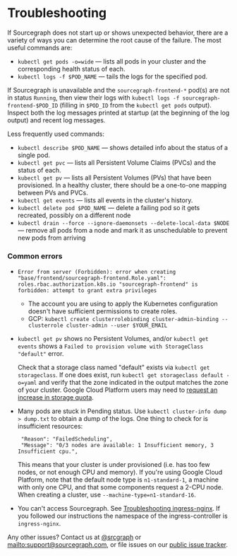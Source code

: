 # Troubleshooting

If Sourcegraph does not start up or shows unexpected behavior, there are a variety of ways you can determine the root
cause of the failure. The most useful commands are:

- `kubectl get pods -o=wide` — lists all pods in your cluster and the corresponding health status of each.
- `kubectl logs -f $POD_NAME` — tails the logs for the specified pod.

If Sourcegraph is unavailable and the `sourcegraph-frontend-*` pod(s) are not in status `Running`, then view their logs with `kubectl logs -f sourcegraph-frontend-$POD_ID` (filling in `$POD_ID` from the `kubectl get pods` output). Inspect both the log messages printed at startup (at the beginning of the log output) and recent log messages.

Less frequently used commands:

- `kubectl describe $POD_NAME` — shows detailed info about the status of a single pod.
- `kubectl get pvc` — lists all Persistent Volume Claims (PVCs) and the status of each.
- `kubectl get pv` — lists all Persistent Volumes (PVs) that have been provisioned. In a healthy cluster, there should
  be a one-to-one mapping between PVs and PVCs.
- `kubectl get events` — lists all events in the cluster's history.
- `kubectl delete pod $POD_NAME` — delete a failing pod so it gets recreated, possibly on a different node
- `kubectl drain --force --ignore-daemonsets --delete-local-data $NODE` — remove all pods from a node and mark it as unschedulable to prevent new pods from arriving

### Common errors

- `Error from server (Forbidden): error when creating "base/frontend/sourcegraph-frontend.Role.yaml": roles.rbac.authorization.k8s.io "sourcegraph-frontend" is forbidden: attempt to grant extra privileges`

  - The account you are using to apply the Kubernetes configuration doesn't have sufficient permissions to create roles.
  - GCP: `kubectl create clusterrolebinding cluster-admin-binding --clusterrole cluster-admin --user $YOUR_EMAIL`

- `kubectl get pv` shows no Persistent Volumes, and/or `kubectl get events` shows a `Failed to provision volume with StorageClass "default"` error.

  Check that a storage class named "default" exists via `kubectl get storageclass`. If one does exist, run `kubectl get storageclass default -o=yaml` and verify that the zone indicated in the output matches the zone of your cluster.
  Google Cloud Platform users may need to [request an increase in storage quota](https://cloud.google.com/compute/quotas).

- Many pods are stuck in Pending status. Use `kubectl cluster-info dump > dump.txt` to obtain a dump of
  the logs. One thing to check for is insufficient resources:

  ```
   "Reason": "FailedScheduling",
   "Message": "0/3 nodes are available: 1 Insufficient memory, 3 Insufficient cpu.",
  ```

  This means that your cluster is under provisioned (i.e. has too few nodes, or not enough CPU and memory).
  If you're using Google Cloud Platform, note that the default node type is `n1-standard-1`, a machine
  with only one CPU, and that some components request a 2-CPU node. When creating a cluster, use
  `--machine-type=n1-standard-16`.

- You can't access Sourcegraph. See [Troubleshooting ingress-nginx](https://kubernetes.github.io/ingress-nginx/troubleshooting/). If you followed our instructions the namespace of the ingress-controller is `ingress-nginx`.

Any other issues? Contact us at [@srcgraph](https://twitter.com/srcgraph)
or <mailto:support@sourcegraph.com>, or file issues on
our [public issue tracker](https://github.com/sourcegraph/issues/issues).
